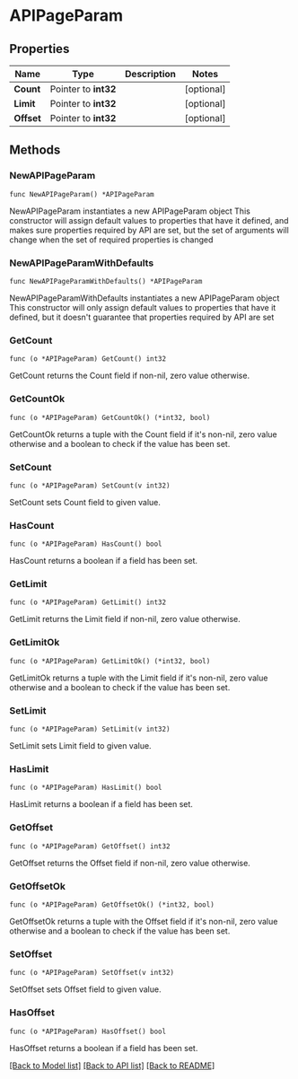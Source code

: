 # APIPageParam

## Properties

Name | Type | Description | Notes
------------ | ------------- | ------------- | -------------
**Count** | Pointer to **int32** |  | [optional] 
**Limit** | Pointer to **int32** |  | [optional] 
**Offset** | Pointer to **int32** |  | [optional] 

## Methods

### NewAPIPageParam

`func NewAPIPageParam() *APIPageParam`

NewAPIPageParam instantiates a new APIPageParam object
This constructor will assign default values to properties that have it defined,
and makes sure properties required by API are set, but the set of arguments
will change when the set of required properties is changed

### NewAPIPageParamWithDefaults

`func NewAPIPageParamWithDefaults() *APIPageParam`

NewAPIPageParamWithDefaults instantiates a new APIPageParam object
This constructor will only assign default values to properties that have it defined,
but it doesn't guarantee that properties required by API are set

### GetCount

`func (o *APIPageParam) GetCount() int32`

GetCount returns the Count field if non-nil, zero value otherwise.

### GetCountOk

`func (o *APIPageParam) GetCountOk() (*int32, bool)`

GetCountOk returns a tuple with the Count field if it's non-nil, zero value otherwise
and a boolean to check if the value has been set.

### SetCount

`func (o *APIPageParam) SetCount(v int32)`

SetCount sets Count field to given value.

### HasCount

`func (o *APIPageParam) HasCount() bool`

HasCount returns a boolean if a field has been set.

### GetLimit

`func (o *APIPageParam) GetLimit() int32`

GetLimit returns the Limit field if non-nil, zero value otherwise.

### GetLimitOk

`func (o *APIPageParam) GetLimitOk() (*int32, bool)`

GetLimitOk returns a tuple with the Limit field if it's non-nil, zero value otherwise
and a boolean to check if the value has been set.

### SetLimit

`func (o *APIPageParam) SetLimit(v int32)`

SetLimit sets Limit field to given value.

### HasLimit

`func (o *APIPageParam) HasLimit() bool`

HasLimit returns a boolean if a field has been set.

### GetOffset

`func (o *APIPageParam) GetOffset() int32`

GetOffset returns the Offset field if non-nil, zero value otherwise.

### GetOffsetOk

`func (o *APIPageParam) GetOffsetOk() (*int32, bool)`

GetOffsetOk returns a tuple with the Offset field if it's non-nil, zero value otherwise
and a boolean to check if the value has been set.

### SetOffset

`func (o *APIPageParam) SetOffset(v int32)`

SetOffset sets Offset field to given value.

### HasOffset

`func (o *APIPageParam) HasOffset() bool`

HasOffset returns a boolean if a field has been set.


[[Back to Model list]](../README.md#documentation-for-models) [[Back to API list]](../README.md#documentation-for-api-endpoints) [[Back to README]](../README.md)



